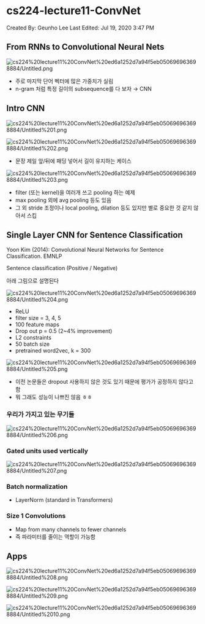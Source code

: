 # cs224-lecture11-ConvNet

Created By: Geunho Lee
Last Edited: Jul 19, 2020 3:47 PM

## From RNNs to Convolutional Neural Nets

![cs224%20lecture11%20ConvNet%20ed6a1252d7a94f5eb050696963698884/Untitled.png](cs224%20lecture11%20ConvNet%20ed6a1252d7a94f5eb050696963698884/Untitled.png)

- 주로 마지막 단어 벡터에 많은 가중치가 실림
- n-gram 처럼 특정 길이의 subsequence를 다 보자 → CNN

## Intro CNN

![cs224%20lecture11%20ConvNet%20ed6a1252d7a94f5eb050696963698884/Untitled%201.png](cs224%20lecture11%20ConvNet%20ed6a1252d7a94f5eb050696963698884/Untitled%201.png)

![cs224%20lecture11%20ConvNet%20ed6a1252d7a94f5eb050696963698884/Untitled%202.png](cs224%20lecture11%20ConvNet%20ed6a1252d7a94f5eb050696963698884/Untitled%202.png)

- 문장 제일 앞/뒤에 패딩 넣어서 길이 유지하는 케이스

![cs224%20lecture11%20ConvNet%20ed6a1252d7a94f5eb050696963698884/Untitled%203.png](cs224%20lecture11%20ConvNet%20ed6a1252d7a94f5eb050696963698884/Untitled%203.png)

- filter (또는 kernel)을 여러개 쓰고 pooling 하는 예제
- max pooling 외에 avg pooling 등도 있음
- 그 외 stride 조정이나 local pooling, dilation 등도 있지만 별로 중요한 것 같지 않아서 스킵

## Single Layer CNN for Sentence Classification

Yoon Kim (2014): Convolutional Neural Networks for Sentence Classification. EMNLP

Sentence classification (Positive / Negative)

아래 그림으로 설명된다

![cs224%20lecture11%20ConvNet%20ed6a1252d7a94f5eb050696963698884/Untitled%204.png](cs224%20lecture11%20ConvNet%20ed6a1252d7a94f5eb050696963698884/Untitled%204.png)

- ReLU
- filter size = 3, 4, 5
- 100 feature maps
- Drop out p = 0.5 (2~4% improvement)
- L2 constraints
- 50 batch size
- pretrained word2vec, k = 300

![cs224%20lecture11%20ConvNet%20ed6a1252d7a94f5eb050696963698884/Untitled%205.png](cs224%20lecture11%20ConvNet%20ed6a1252d7a94f5eb050696963698884/Untitled%205.png)

- 이전 논문들은 dropout 사용하지 않은 것도 있기 때문에 평가가 공정하지 않다고 함
- 뭐 그래도 성능이 나쁘진 않음 ㅎㅎ

### 우리가 가지고 있는 무기들

![cs224%20lecture11%20ConvNet%20ed6a1252d7a94f5eb050696963698884/Untitled%206.png](cs224%20lecture11%20ConvNet%20ed6a1252d7a94f5eb050696963698884/Untitled%206.png)

### Gated units used vertically

![cs224%20lecture11%20ConvNet%20ed6a1252d7a94f5eb050696963698884/Untitled%207.png](cs224%20lecture11%20ConvNet%20ed6a1252d7a94f5eb050696963698884/Untitled%207.png)

### Batch normalization

- LayerNorm (standard in Transformers)

### Size 1 Convolutions

- Map from many channels to fewer channels
- 즉 파라미터를 줄이는 역할이 가능함

## Apps

![cs224%20lecture11%20ConvNet%20ed6a1252d7a94f5eb050696963698884/Untitled%208.png](cs224%20lecture11%20ConvNet%20ed6a1252d7a94f5eb050696963698884/Untitled%208.png)

![cs224%20lecture11%20ConvNet%20ed6a1252d7a94f5eb050696963698884/Untitled%209.png](cs224%20lecture11%20ConvNet%20ed6a1252d7a94f5eb050696963698884/Untitled%209.png)

![cs224%20lecture11%20ConvNet%20ed6a1252d7a94f5eb050696963698884/Untitled%2010.png](cs224%20lecture11%20ConvNet%20ed6a1252d7a94f5eb050696963698884/Untitled%2010.png)